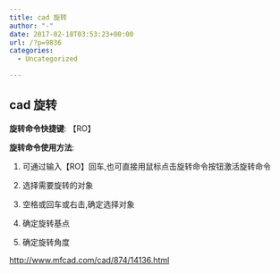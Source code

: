 ```yaml
---
title: cad 旋转
author: "-"
date: 2017-02-18T03:53:23+00:00
url: /?p=9836
categories:
  - Uncategorized

---
```

## cad 旋转
**旋转命令快捷键**: 【RO】

**旋转命令使用方法**: 

1. 可通过输入【RO】回车,也可直接用鼠标点击旋转命令按钮激活旋转命令

2. 选择需要旋转的对象

3. 空格或回车或右击,确定选择对象

4. 确定旋转基点

5. 确定旋转角度


http://www.mfcad.com/cad/874/14136.html

